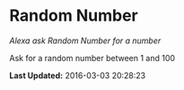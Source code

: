 # Random Number
*Alexa ask Random Number for a number*

Ask for a random number between 1 and 100

**Last Updated:** 2016-03-03 20:28:23